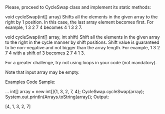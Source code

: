Please, proceed to CycleSwap class and implement its static methods:

void cycleSwap(int[] array)
Shifts all the elements in the given array to the right by 1 position.
In this case, the last array element becomes first.
For example, 1 3 2 7 4 becomes 4 1 3 2 7.

void cycleSwap(int[] array, int shift)
Shift all the elements in the given array to the right in the cycle manner by shift positions.
Shift value is guaranteed to be non-negative and not bigger than the array length.
For example, 1 3 2 7 4 with a shift of 3 becomes 2 7 4 1 3.

For a greater challenge, try not using loops in your code (not mandatory).

Note that input array may be empty.

Examples
Code Sample:

...
int[] array = new int[]{1, 3, 2, 7, 4};
CycleSwap.cycleSwap(array);
System.out.println(Arrays.toString(array));
Output:

[4, 1, 3, 2, 7]